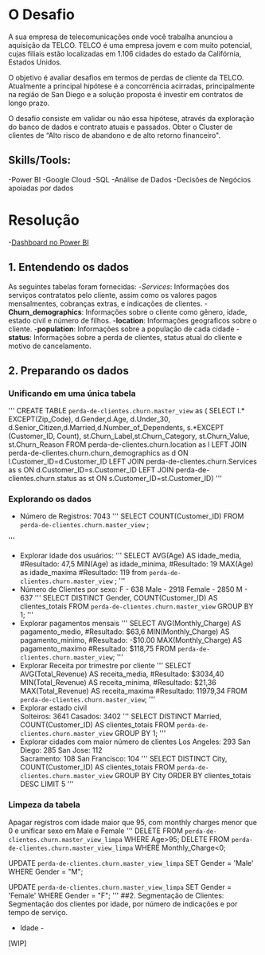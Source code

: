 # O Desafio

A sua empresa de telecomunicações onde você trabalha anunciou a aquisição da TELCO. TELCO é uma empresa jovem e com muito potencial, cujas filiais estão localizadas em 1.106 cidades do estado da Califórnia, Estados Unidos.

O objetivo é avaliar desafios em termos de perdas de cliente da TELCO. Atualmente a principal hipótese é a concorrência acirradas, principalmente na região de San Diego e a solução proposta é investir em contratos de longo prazo.

O desafio consiste em validar ou não essa hipótese, através da exploração do banco de dados e contrato atuais e passados.
Obter  o Cluster de clientes de “Alto risco de abandono e de alto retorno financeiro".

## Skills/Tools:
  -Power BI
  -Google Cloud
  -SQL
  -Análise de Dados
  -Decisões de Negócios apoiadas por dados
  
 # Resolução

-[Dashboard no Power BI](https://app.powerbi.com/view?r=eyJrIjoiYmFiYTcwMzUtNDFiNS00NDAwLThlYzUtOTg5ZWI4ODNhYzdjIiwidCI6IjYzYTNiY2VhLTk1ZWEtNDVlZC05YWE4LTA1Yjk3ZDkwODM2MCJ9)

## 1. Entendendo os dados
As seguintes tabelas foram fornecidas:
-*Services*: Informações dos serviços contratatos pelo cliente, assim como os valores pagos mensalmentes, cobranças extras, e indicações de clientes.
-**Churn_demographics**: Informações sobre o cliente como gênero, idade, estado civil e número de filhos.
-**location**: Informações geograficos sobre o cliente.
-**population**: Informações sobre a população de cada cidade
-**status**: Informações sobre a perda de clientes, status atual do cliente e motivo de cancelamento.

## 2. Preparando os dados
### Unificando em uma única tabela


'''
CREATE TABLE  `perda-de-clientes.churn.master_view` as (
SELECT l.* EXCEPT(Zip_Code),
d.Gender,d.Age, d.Under_30, d.Senior_Citizen,d.Married,d.Number_of_Dependents, s.*EXCEPT (Customer_ID, Count),
st.Churn_Label,st.Churn_Category, st.Churn_Value, st.Churn_Reason
FROM perda-de-clientes.churn.location as l
LEFT JOIN perda-de-clientes.churn.churn_demographics as d
ON l.Customer_ID=d.Customer_ID
LEFT JOIN perda-de-clientes.churn.Services as s
ON d.Customer_ID=s.Customer_ID
LEFT JOIN perda-de-clientes.churn.status as st
ON s.Customer_ID=st.Customer_ID)
'''

### Explorando os dados
- Número de Registros: 7043
'''
SELECT COUNT(Customer_ID) FROM `perda-de-clientes.churn.master_view` ;

'''

- Explorar idade dos usuários:
'''
SELECT 
AVG(Age) AS idade_media,  #Resultado: 47,5
MIN(Age) as idade_minima, #Resultado: 19
MAX(Age) as idade_maxima  #Resultado: 119
from `perda-de-clientes.churn.master_view` ;
'''
- Número de Clientes por sexo:
F - 638	
Male - 2918
Female - 2850
M - 637
'''
SELECT DISTINCT Gender,
COUNT(Customer_ID) AS clientes_totais
FROM `perda-de-clientes.churn.master_view`
GROUP BY
1;
'''
- Explorar pagamentos mensais
'''
SELECT 
AVG(Monthly_Charge) AS pagamento_medio,   #Resultado: $63,6
MIN(Monthly_Charge) AS pagamento_minimo,  #Resultado: -$10.00
MAX(Monthly_Charge) AS pagamento_maximo   #Resultado: $118,75
FROM `perda-de-clientes.churn.master_view`;
'''
- Explorar Receita por trimestre por cliente
'''
SELECT 
AVG(Total_Revenue) AS receita_media,    #Resultado: $3034,40
MIN(Total_Revenue) AS receita_minima,   #Resultado: $21,36
MAX(Total_Revenue) AS receita_maxima    #Resultado: 11979,34
FROM `perda-de-clientes.churn.master_view`;
'''
- Explorar estado civil		
Solteiros: 3641
Casados: 3402
'''
SELECT DISTINCT Married,
COUNT(Customer_ID) AS clientes_totais
FROM `perda-de-clientes.churn.master_view`
GROUP BY
1;
'''
- Explorar cidades com maior número de clientes
Los Angeles: 293
San Diego: 285
San Jose: 112	
Sacramento: 108
San Francisco: 104
'''
SELECT DISTINCT City,
COUNT(Customer_ID) AS clientes_totais
FROM `perda-de-clientes.churn.master_view`
GROUP BY
City
ORDER BY clientes_totais DESC
LIMIT 5
'''
### Limpeza da tabela
Apagar registros com idade maior que 95, com monthly charges menor que 0 e unificar sexo em Male e Female
'''
DELETE  FROM `perda-de-clientes.churn.master_view_limpa` WHERE Age>95;
DELETE  FROM `perda-de-clientes.churn.master_view_limpa` WHERE Monthly_Charge<0;

UPDATE `perda-de-clientes.churn.master_view_limpa`
SET Gender = 'Male'
WHERE Gender = "M";

UPDATE `perda-de-clientes.churn.master_view_limpa`
SET Gender = 'Female'
WHERE Gender = "F";
'''
##2. Segmentação de Clientes:
Segmentação dos clientes por idade, por número de indicações e por tempo de serviço.
- Idade - 

[WIP]

